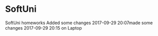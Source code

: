 # SoftUni
SoftUni homeworks
Added some changes 2017-09-29 20:07made some changes 2017-09-29 20:15 on Laptop